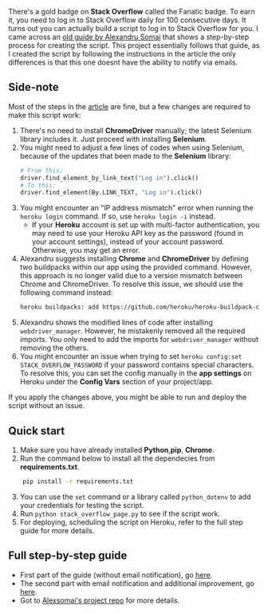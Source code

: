 There's a gold badge on **Stack Overflow** called the Fanatic badge. To earn it, you need to log in to Stack Overflow daily for 100 consecutive days. It turns out you can actually build a script to log in to Stack Overflow for you. I came across an [old guide by Alexandru Somai](https://medium.com/coders-do-read/earn-the-fanatic-badge-on-stack-overflow-828d2c46930) that shows a step-by-step process for creating the script. This project essentially follows that guide, as I created the script by following the instructions in the article the only differences is that this one doesnt have the ability to notify via emails.

## Side-note

Most of the steps in the [article](https://medium.com/coders-do-read/earn-the-fanatic-badge-on-stack-overflow-828d2c46930) are fine, but a few changes are required to make this script work:
1. There's no need to install **ChromeDriver** manually; the latest Selenium library includes it. Just proceed with installing **Selenium**.
2. You might need to adjust a few lines of codes when using Selenium, because of the updates that been made to the **Selenium** library:
	```python
	# From this:
	driver.find_element_by_link_text("Log in").click()
	# To this:
	driver.find_element(By.LINK_TEXT, "Log in").click()
	```
1. You might encounter an "IP address mismatch" error when running the `heroku login` command. If so, use `heroku login -i` instead.
	- If your **Heroku** account is set up with multi-factor authentication, you may need to use your Heroku API key as the password (found in your account settings), instead of your account password. Otherwise, you may get an error.
2. Alexandru suggests installing **Chrome** and **ChromeDriver** by defining two buildpacks within our app using the provided command. However, this approach is no longer valid due to a version mismatch between Chrome and ChromeDriver. To resolve this issue, we should use the following command instead:
	```bash
	heroku buildpacks: add https://github.com/heroku/heroku-buildpack-chrome-for-testing
	```
4. Alexandru shows the modified lines of code after installing `webdriver_manager`. However, he mistakenly removed all the required imports. You only need to add the imports for `webdriver_manager` without removing the others.
5. You might encounter an issue when trying to set `heroku config:set STACK_OVERFLOW_PASSWORD` if your password contains special characters. To resolve this, you can set the config manually in the **app settings** on Heroku under the **Config Vars** section of your project/app.

If you apply the changes above, you might be able to run and deploy the script without an issue.

## Quick start

1. Make sure you have already installed **Python**,**pip**, **Chrome**.
2. Run the command below to install all the dependecies from **requirements.txt**.
```sh
    pip install -r requirements.txt
```
3. You can use the `set` command or a library called `python_dotenv` to add your credentials for testing the script.
4. Run `python stack_overflow_page.py` to see if the script work.
5. For deploying, scheduling the script on Heroku, refer to the full step guide for more details.

## Full step-by-step guide

- First part of the guide (without email notification), go [here](https://medium.com/coders-do-read/earn-the-fanatic-badge-on-stack-overflow-828d2c46930).
- The second part with email notification and additional improvement, go [here](https://medium.com/coders-do-read/fanatic-badge-on-stack-overflow-part-two-email-notification-820f5394f8f0).
- Got to [Alexsomai's project repo](https://github.com/alexsomai/stackoverflow-fanatic-badge) for more details.